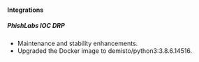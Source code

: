 
#### Integrations
##### PhishLabs IOC DRP
- Maintenance and stability enhancements.
- Upgraded the Docker image to demisto/python3:3.8.6.14516.
